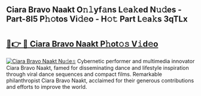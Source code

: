 ## Ciara Bravo Naakt O𝚗𝚕yf𝚊ns L𝚎a𝚔ed N𝚞𝚍es - Part-8I5 P𝚑𝚘tos Vi𝚍𝚎o - H𝚘𝚝 Part L𝚎a𝚔s 3qTLx

# <h2><a href="http://kf81x8n.oniu.top/?m=Ciara+Bravo+Naakt">🔗👉 🔴 Ciara Bravo Naakt P𝚑ot𝚘𝚜 V𝚒d𝚎o</a></h2>

[![Ciara Bravo Naakt Nu𝚍e𝚜](https://i.imgur.com/0qMVB7G.gif)](http://kf81x8n.oniu.top/?m=Ciara+Bravo+Naakt)
Cybernetic performer and multimedia innovator Ciara Bravo Naakt, famed for disseminating dance and lifestyle inspiration through viral dance sequences and compact films. Remarkable philanthropist Ciara Bravo Naakt, acclaimed for their generous contributions and efforts to improve the world.  
